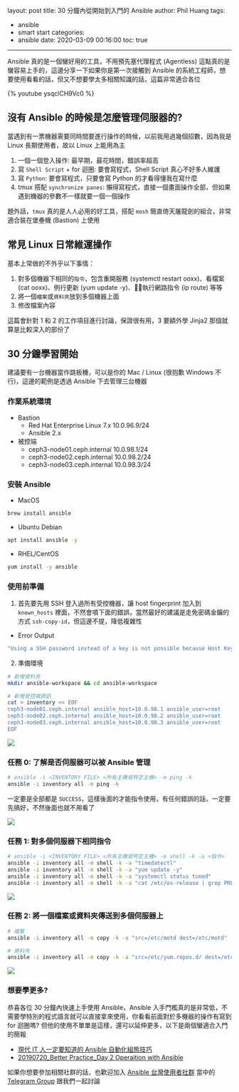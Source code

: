 layout: post
title: 30 分鐘內從開始到入門的 Ansible
author: Phil Huang
tags:
  - ansible
  - smart start
categories:
  - ansible
date: 2020-03-09 00:16:00
toc: true
---

Ansible 真的是一個蠻好用的工具，不用預先塞代理程式 (Agentless) 這點真的是蠻容易上手的，這邊分享一下如果你是第一次接觸到 Ansible 的系統工程師，想要使用看看的話，但又不想要學太多相關知識的話，這篇非常適合各位

{% youtube ysqclCH9Vc0 %}

<!--more-->

## 沒有 Ansible 的時候是怎麼管理伺服器的?

當遇到有一票機器需要同時間要進行操作的時候，以前我用過幾個招數，因為我是 Linux 長期使用者，故以 Linux 上能用為主

1. 一個一個登入操作: 最早期，最花時間，錯誤率超高
2. 寫 `Shell Script` + for 迴圈: 要會寫程式，Shell Script 真心不好多人維護
3. 寫 `Python`: 要會寫程式，只要會寫 Python 的才看得懂我在寫什麼
4. tmux 搭配 `synchronize panes`: 懶得寫程式，直接一個畫面操作全部，但如果遇到機器的參數不一樣就要一個一個操作

題外話，`tmux` 真的是人人必用的好工具，搭配 `mosh` 簡直倚天屠龍劍的組合，非常適合裝在堡壘機 (Bastion) 上使用

## 常見 Linux 日常維運操作

基本上常做的不外乎以下事情：
1. 對多個機器下相同的`指令`，包含重開服務 (systemctl restart ooxx)、看檔案 (cat ooxx)、例行更新 (yum update -y)、執行網路指令 (ip route) 等等
2. 將一個`檔案`或`資料夾`放到多個機器上面
3. 修改檔案內容

這篇會針對 1 和 2 的工作項目進行討論，保證很有用，3 要額外學 Jinja2 那個就算是比較深入的部份了

## 30 分鐘學習開始

建議要有一台機器當作跳板機，可以是你的 Mac / Linux (很抱歉 Windows 不行)，這邊的範例是透過 Ansible 下去管理三台機器

### 作業系統環境
- Bastion
    - Red Hat Enterprise Linux 7.x 10.0.96.9/24
    - Ansible 2.x
- 被控端
    - ceph3-node01.ceph.internal 10.0.98.1/24
    - ceph3-node02.ceph.internal 10.0.98.2/24
    - ceph3-node03.ceph.internal 10.0.98.3/24

### 安裝 Ansible

- MacOS
```bash
brew install ansible
```

- Ubuntu Debian
```bash
apt install ansible -y
```

- RHEL/CentOS
```bash
yum install -y ansible
```

### 使用前準備

1. 首先要先用 SSH 登入過所有受控機器，讓 host fingerprint 加入到 `known_hosts` 裡面，不然會噴下面的錯誤，當然最好的建議是走免密碼金鑰的方式 `ssh-copy-id`，但這邊不提，降低複雜性

- Error Output
```bash
"Using a SSH password instead of a key is not possible because Host Key checking is enabled and sshpass does not support this.  Please add this host's fingerprint to your known_hosts file to manage this host."
```

2. 準備環境
```bash
# 新增資料夾
mkdir ansible-workspace && cd ansible-workspace

# 新增受控端資訊
cat > inventory << EOF
ceph3-node01.ceph.internal ansible_host=10.0.98.1 ansible_user=root
ceph3-node02.ceph.internal ansible_host=10.0.98.2 ansible_user=root
ceph3-node03.ceph.internal ansible_host=10.0.98.3 ansible_user=root
EOF
```

![](/images/ansible-inventory.png)

### 任務 0: 了解是否伺服器可以被 Ansible 管理
```bash
# ansible -i <INVENTORY FILE> <所有主機或特定主機> -m ping -k
ansible -i inventory all -m ping -k
```
一定要是全部都是 `SUCCESS`，這樣後面的才能指令使用，有任何錯誤的話，一定要先搞好，不然後面也就不用看了

![](/images/ansible-ping.png)

### 任務 1: 對多個伺服器下相同指令

```bash
# ansible -i <INVENTORY FILE> <所有主機或特定主機> -m shell -k -a <指令>
ansible -i inventory all -m shell -k -a "timedatectl"
ansible -i inventory all -m shell -k -a "yum update -y"
ansible -i inventory all -m shell -k -a "systemctl status tuned"
ansible -i inventory all -m shell -k -a "cat /etc/os-release | grep PRETTY_NAME"
```

![](/images/ansible-shell.png)

### 任務 2: 將一個檔案或資料夾傳送到多個伺服器上

```bash
# 檔案
ansible -i inventory all -m copy -k -a "src=/etc/motd dest=/etc/motd"

# 資料夾
ansible -i inventory all -m copy -k -a "src=/etc/yum.repos.d/ dest=/etc/yum.repos.d/"
```

![](/images/ansible-copy.png)

### 想要學更多?

恭喜各位 30 分鐘內快速上手使用 Ansible，Ansible 入手門檻真的是非常低，不需要學特別的程式語言就可以直接拿來使用，你看看前面對於多機器的操作有寫到 for 迴圈嗎? 但他的使用不單單是這樣，還可以延伸更多，以下是兩個蠻適合入門的簡報

- [現代 IT 人一定要知道的 Ansible 自動化組態技巧](https://chusiang.gitbooks.io/automate-with-ansible/)
- [20190720_Better Practice_Day 2 Operaition with Ansible](https://speakerdeck.com/pichuang/20190720-better-practice-day-2-operaition-with-ansible)

如果你想要參加相關社群的話，也歡迎加入 [Ansible 台灣使用者社群](https://ansible.tw/#!index.md) 當中的 [Telegram Group](https://telegram.me/ansible_tw) 跟我們一起討論
